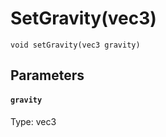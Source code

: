 # SetGravity(vec3)

```
void setGravity(vec3 gravity)
```

## Parameters

#### `gravity`
Type: vec3

